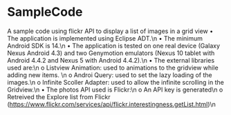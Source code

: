 SampleCode
==========

A sample code using flickr API to display a list of images in a grid view
•	The application is implemented using Eclipse ADT.\n
•	The minimum Android SDK is 14.\n
•	The application is tested on one real device (Galaxy Nexus Android 4.3) and two Genymotion emulators  (Nexus 10 tablet with Android 4.4.2 and Nexus 5 with Android 4.4.2).\n
•	The external libraries used are:\n
  o	Listview Animation: used to animations to the gridview while adding new items. \n
  o	Androi Query: used to set the lazy loading of the images.\n
  o	Infinite Scoller Adapter: used to allow the infinite scrolling in the Gridview.\n
•	The photos API used is Flickr:\n
  o	An API key is generated\n
  o	Retreived the Explore list from Flickr (https://www.flickr.com/services/api/flickr.interestingness.getList.html)\n
